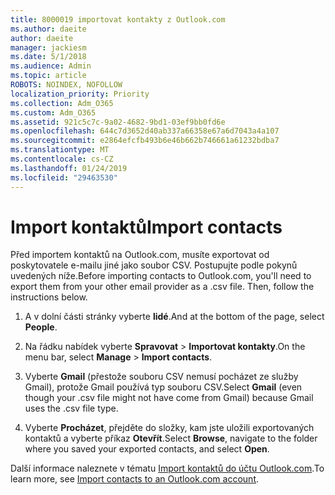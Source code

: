 ```yaml
---
title: 8000019 importovat kontakty z Outlook.com
ms.author: daeite
author: daeite
manager: jackiesm
ms.date: 5/1/2018
ms.audience: Admin
ms.topic: article
ROBOTS: NOINDEX, NOFOLLOW
localization_priority: Priority
ms.collection: Adm_O365
ms.custom: Adm_O365
ms.assetid: 921c5c7c-9a02-4682-9bd1-03ef9bb0fd6e
ms.openlocfilehash: 644c7d3652d40ab337a66358e67a6d7043a4a107
ms.sourcegitcommit: e2864efcfb493b6e46b662b746661a61232bdba7
ms.translationtype: MT
ms.contentlocale: cs-CZ
ms.lasthandoff: 01/24/2019
ms.locfileid: "29463530"
---
```

# <a name="import-contacts"></a><span data-ttu-id="b6caa-102">Import kontaktů</span><span class="sxs-lookup"><span data-stu-id="b6caa-102">Import contacts</span></span>

<span data-ttu-id="b6caa-p101">Před importem kontaktů na Outlook.com, musíte exportovat od poskytovatele e-mailu jiné jako soubor CSV. Postupujte podle pokynů uvedených níže.</span><span class="sxs-lookup"><span data-stu-id="b6caa-p101">Before importing contacts to Outlook.com, you'll need to export them from your other email provider as a .csv file. Then, follow the instructions below.</span></span>
  
1. <span data-ttu-id="b6caa-105">A v dolní části stránky vyberte **lidé**.</span><span class="sxs-lookup"><span data-stu-id="b6caa-105">And at the bottom of the page, select **People**.</span></span> 
    
2. <span data-ttu-id="b6caa-106">Na řádku nabídek vyberte **Spravovat** \> **Importovat kontakty**.</span><span class="sxs-lookup"><span data-stu-id="b6caa-106">On the menu bar, select **Manage** \> **Import contacts**.</span></span> 
    
3. <span data-ttu-id="b6caa-107">Vyberte **Gmail** (přestože souboru CSV nemusí pocházet ze služby Gmail), protože Gmail používá typ souboru CSV.</span><span class="sxs-lookup"><span data-stu-id="b6caa-107">Select **Gmail** (even though your .csv file might not have come from Gmail) because Gmail uses the .csv file type.</span></span> 
    
4. <span data-ttu-id="b6caa-108">Vyberte **Procházet**, přejděte do složky, kam jste uložili exportovaných kontaktů a vyberte příkaz **Otevřít**.</span><span class="sxs-lookup"><span data-stu-id="b6caa-108">Select **Browse**, navigate to the folder where you saved your exported contacts, and select **Open**.</span></span> 
    
<span data-ttu-id="b6caa-109">Další informace naleznete v tématu [Import kontaktů do účtu Outlook.com](https://go.microsoft.com/fwlink/p/?linkid=873136).</span><span class="sxs-lookup"><span data-stu-id="b6caa-109">To learn more, see [Import contacts to an Outlook.com account](https://go.microsoft.com/fwlink/p/?linkid=873136).</span></span>
  

